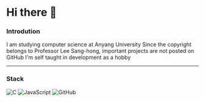 # Hi there 👋

### Introdution

I am studying computer science at Anyang University
Since the copyright belongs to Professor Lee Sang-hong, important projects are not posted on GitHub
I'm self taught in development as a hobby

---

### Stack
 ![C](https://img.shields.io/badge/C-%#61DAFB.svg?style=for-the-badge&logo=Ct&logoColor=white)
 ![JavaScript](https://img.shields.io/badge/JavaScript-%F7DF1E.svg?style=for-the-badge&logo=JavaScript&logoColor=white)
 ![GitHub](https://img.shields.io/badge/github-%23121011.svg?style=for-the-badge&logo=github&logoColor=white)

</div>



